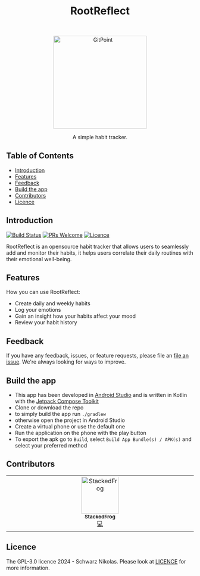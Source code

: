 
<h1 align="center"> RootReflect </h1> <br>
<p align="center">
  <a href="https://github.com/SchwarzNikolas/RootReflect">
    <img alt="GitPoint" title="GitPoint" src="https://github.com/SchwarzNikolas/RootReflect/raw/GOOD-11_Sprint5/app/src/main/res/mipmap-xxxhdpi/logo_round.webp" width="250">
  </a>
</p>

<p align="center">
  A simple habit tracker.
</p>

<!--p align="center">
  <a href="Link to an appstore">
    <img alt="Get it on an appstore" title="Appstore" src="appstoreimagelink" width="140">
  </a>
</p-->

## Table of Contents

- [Introduction](#introduction)
- [Features](#features)
- [Feedback](#feedback)
- [Build the app](#build-the-app)
- [Contributors](#contributors)
- [Licence](#licence)

## Introduction

[![Build Status](https://img.shields.io/github/actions/workflow/status/SchwarzNikolas/RootReflect/build.yml
)](https://github.com/SchwarzNikolas/RootReflect/actions/workflows/build.yml)
[![PRs Welcome](https://img.shields.io/badge/PRs-welcome-brightgreen.svg?style=flat-square)](http://makeapullrequest.com)
[![Licence](https://img.shields.io/github/license/SchwarzNikolas/RootReflect
)](https://github.com/SchwarzNikolas/RootReflect/blob/main/LICENCE)

RootReflect is an opensource habit tracker that allows users to seamlessly add and monitor their habits, it helps users correlate their daily routines with their emotional well-being.


<!--p align="center">
  <img src = "overwiew image" width=350>
</p-->

## Features

How you can use RootReflect:

* Create daily and weekly habits
* Log your emotions
* Gain an insight how your habits affect your mood
* Review your habit history

<!--p align="center">
  <img src = "imagelink" width=700>
</p>

<p align="center">
  <img src = "imagelink" width=700>
</p-->

## Feedback

If you have any feedback, issues, or feature requests, please file an [file an issue](https://github.com/SchwarzNikolas/RootReflect/issues/new).  We're always looking for ways to improve.

## Build the app

- This app has been developed in [Android Studio](https://developer.android.com/studio) and is written in Kotlin with the [Jetpack Compose Toolkit](https://developer.android.com/develop/ui/compose)
- Clone or download the repo
- to simply build the app run `./gradlew`
- otherwise open the project in Android Studio
- Create a virtual phone or use the default one
- Run the application on the phone with the play button
- To export the apk go to `Build`, select `Build App Bundle(s) / APK(s)` and select your preferred method

## Contributors

<!-- ALL-CONTRIBUTORS-LIST:START - Do not remove or modify this section -->
<!-- prettier-ignore-start -->
<!-- markdownlint-disable -->
<table>
  <tbody>
    <tr>
      <td align="center" valign="top" width="14.28%"><a href="https://github.com/StackedFrog"><img src="https://avatars.githubusercontent.com/u/147399576?v=4?s=100" width="100px;" alt="StackedFrog"/><br /><sub><b>StackedFrog</b></sub></a><br /><a href="https://github.com/SchwarzNikolas/RootReflect/commits?author=StackedFrog" title="Code">💻</a></td>
    </tr>
  </tbody>
</table>

<!-- markdownlint-restore -->
<!-- prettier-ignore-end -->

<!-- ALL-CONTRIBUTORS-LIST:END -->


## Licence

The GPL-3.0 licence 2024 - Schwarz Nikolas. Please look at [LICENCE](https://github.com/SchwarzNikolas/RootReflect/blob/main/LICENCE) for more information.
